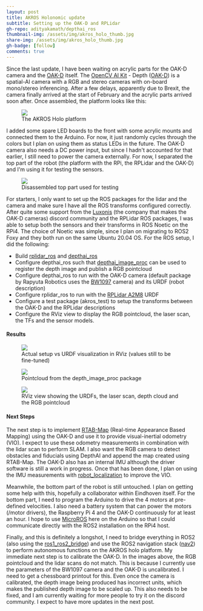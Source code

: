 ```yaml
---
layout: post
title: AKROS Holonomic update
subtitle: Setting up the OAK-D and RPLidar
gh-repo: adityakamath/depthai_ros
thumbnail-img: /assets/img/akros_holo_thumb.jpg
share-img: /assets/img/akros_holo_thumb.jpg
gh-badge: [follow]
comments: true
---
```


Since the last update, I have been waiting on acrylic parts for the OAK-D camera and the [OAK-D](https://store.opencv.ai/products/oak-d) itself. The [OpenCV AI Kit](https://opencv.org/introducing-oak-spatial-ai-powered-by-opencv/) - Depth ([OAK-D](https://docs.luxonis.com/en/latest/pages/products/bw1098obc/)) is a spatial-AI camera with a RGB and stereo cameras with on-board mono/stereo inferencing. After a few delays, apparently due to Brexit, the camera finally arrived at the start of February and the acrylic parts arrived soon after. Once assembled, the platform looks like this:

<figure class="aligncenter">
	<img src="https://adityakamath.github.io/assets/img/akros_holo_assembly.jpg" />
	<figcaption>The AKROS Holo platform</figcaption>
</figure>

I added some spare LED boards to the front with some acrylic mounts and connected them to the Arduino. For now, it just randomly cycles through the colors but I plan on using them as status LEDs in the future. The OAK-D camera also needs a DC power input, but since I hadn't accounted for that earlier, I still need to power the camera externally. For now, I separated the top part of the robot (the platform with the RPi, the RPLidar and the OAK-D) and I'm using it for testing the sensors.

<figure class="aligncenter">
	<img src="https://adityakamath.github.io/assets/img/akros_holo_assembly_top.jpg" />
	<figcaption>Disassembled top part used for testing</figcaption>
</figure>

For starters, I only want to set up the ROS packages for the lidar and the camera and make sure I have all the ROS transforms configured correctly. After quite some support from the [Luxonis](https://luxonis.com/depthai) (the company that makes the OAK-D cameras) discord community and the RPLidar ROS packages, I was able to setup both the sensors and their transforms in ROS Noetic on the RPi4. The choice of Noetic was simple, since I plan on migrating to ROS2 Foxy and they both run on the same Ubuntu 20.04 OS. For the ROS setup, I did the following:

* Build [rplidar_ros](https://github.com/adityakamath/rplidar_ros) and [depthai_ros](https://github.com/adityakamath/depthai_ros)
* Configure depthai_ros such that [depthai_image_proc](http://wiki.ros.org/depth_image_proc) can be used to register the depth image and publish a RGB pointcloud
* Configure depthai_ros to run with the OAK-D camera (default package by Rapyuta Robotics uses the [BW1097](https://docs.luxonis.com/en/latest/pages/products/bw1097/) camera) and its URDF (robot description)
* Configure rplidar_ros to run with the [RPLidar A2M8](https://www.slamtec.com/en/Lidar/A2) URDF
* Configure a test package (akros_test) to setup the transforms between the OAK-D and the RPLidar descriptions
* Configure the RViz view to display the RGB pointcloud, the laser scan, the TFs and the sensor models. 

#### Results

<figure class="aligncenter">
	<img src="https://adityakamath.github.io/assets/img/akros_holo_top_vs_urdf.jpg" />
	<figcaption>Actual setup vs URDF visualization in RViz (values still to be fine-tuned)</figcaption>
</figure>

<figure class="aligncenter">
	<img src="https://adityakamath.github.io/assets/img/akros_holo_top_pointcloud.jpg" />
	<figcaption>Pointcloud from the depth_image_proc package</figcaption>
</figure>


<figure class="aligncenter">
	<img src="https://adityakamath.github.io/assets/img/akros_holo_top_viz.jpg" />
	<figcaption>RViz view showing the URDFs, the laser scan, depth cloud and the RGB pointcloud</figcaption>
</figure>

#### Next Steps

The next step is to implement [RTAB-Map](http://introlab.github.io/rtabmap/) (Real-time Appearance Based Mapping) using the OAK-D and use it to provide visual-inertial odometry (VIO). I expect to use these odometry measurements in combination with the lidar scan to perform SLAM. I also want the RGB camera to detect obstacles and fiducials using DepthAI and append the map created using RTAB-Map. The OAK-D also has an internal IMU although the driver software is still a work in progress. Once that has been done, I plan on using the IMU measurements with [robot_localization](http://wiki.ros.org/robot_localization) to improve the VIO. 

Meanwhile, the bottom part of the robot is still untouched. I plan on getting some help with this, hopefully a collaborator within Eindhoven itself. For the bottom part, I need to program the Arduino to drive the 4 motors at pre-defined velocities. I also need a battery system that can power the motors (/motor drivers), the Raspberry Pi 4 and the OAK-D continuously for at least an hour. I hope to use [MicroROS](https://micro.ros.org/) here on the Arduino so that I could communicate directly with the ROS2 installation on the RPi4 host.

Finally, and this is definitely a longshot, I need to bridge everything in ROS2 (also using the [ros1_ros2_bridge](https://github.com/ros2/ros1_bridge)) and use the ROS2 navigation stack ([nav2](https://navigation.ros.org/)) to perform autonomous functions on the AKROS holo platform. My immediate next step is to calibrate the OAK-D. In the images above, the RGB pointcloud and the lidar scans do not match. This is because I currently use the parameters of the BW1097 camera and the OAK-D is uncalibrated. I need to get a chessboard printout for this. Even once the camera is calibrated, the depth image being produced has incorrect units, which makes the published depth image to be scaled up. This also needs to be fixed, and I am currently waiting for more people to try it on the discord community. I expect to have more updates in the next post.
